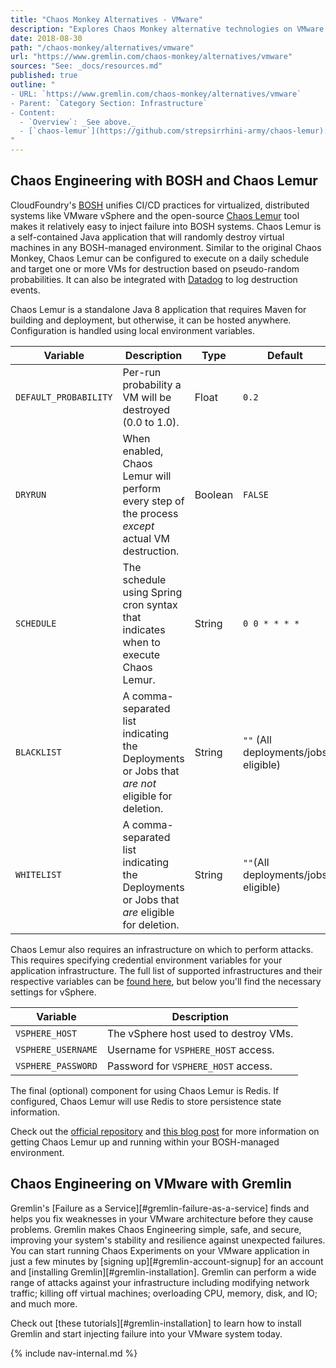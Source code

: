 ```yaml
---
title: "Chaos Monkey Alternatives - VMware"
description: "Explores Chaos Monkey alternative technologies on VMware."
date: 2018-08-30
path: "/chaos-monkey/alternatives/vmware"
url: "https://www.gremlin.com/chaos-monkey/alternatives/vmware"
sources: "See: _docs/resources.md"
published: true
outline: "
- URL: `https://www.gremlin.com/chaos-monkey/alternatives/vmware`
- Parent: `Category Section: Infrastructure`
- Content:
  - `Overview`: _See above._
  - [`chaos-lemur`](https://github.com/strepsirrhini-army/chaos-lemur): A local application for random virtual machine destruction in BOSH-managed environments including `vSphere`/`VMware`, by using included infrastructure APIs.
"
---
```


## Chaos Engineering with BOSH and Chaos Lemur

CloudFoundry's [BOSH](http://bosh.cloudfoundry.org/docs/) unifies CI/CD practices for virtualized, distributed systems like VMware vSphere and the open-source [Chaos Lemur](https://github.com/strepsirrhini-army/chaos-lemur) tool makes it relatively easy to inject failure into BOSH systems.  Chaos Lemur is a self-contained Java application that will randomly destroy virtual machines in any BOSH-managed environment.  Similar to the original Chaos Monkey, Chaos Lemur can be configured to execute on a daily schedule and target one or more VMs for destruction based on pseudo-random probabilities.  It can also be integrated with [Datadog](https://www.datadoghq.com/) to log destruction events.

Chaos Lemur is a standalone Java 8 application that requires Maven for building and deployment, but otherwise, it can be hosted anywhere.  Configuration is handled using local environment variables.

| Variable              | Description                                                                                      | Type    | Default                              |
| --------------------- | ------------------------------------------------------------------------------------------------ | ------- | ------------------------------------ |
| `DEFAULT_PROBABILITY` | Per-run probability a VM will be destroyed (0.0 to 1.0).                                         | Float   | `0.2`                                |
| `DRYRUN`              | When enabled, Chaos Lemur will perform every step of the process *except* actual VM destruction. | Boolean | `FALSE`                              |
| `SCHEDULE`            | The schedule using Spring cron syntax that indicates when to execute Chaos Lemur.                | String  | `0 0 * * * *`                        |
| `BLACKLIST`           | A comma-separated list indicating the Deployments or Jobs that *are not* eligible for deletion.  | String  | `""` (All deployments/jobs eligible) |
| `WHITELIST`           | A comma-separated list indicating the Deployments or Jobs that *are* eligible for deletion.      | String  | `""`(All deployments/jobs eligible)  |

Chaos Lemur also requires an infrastructure on which to perform attacks.  This requires specifying credential environment variables for your application infrastructure.  The full list of supported infrastructures and their respective variables can be [found here](https://github.com/strepsirrhini-army/chaos-lemur#infrastructure), but below you'll find the necessary settings for vSphere.

| Variable           | Description                           |
| ------------------ | ------------------------------------- |
| `VSPHERE_HOST`     | The vSphere host used to destroy VMs. |
| `VSPHERE_USERNAME` | Username for `VSPHERE_HOST` access.   |
| `VSPHERE_PASSWORD` | Password for `VSPHERE_HOST` access.   |

The final (optional) component for using Chaos Lemur is Redis.  If configured, Chaos Lemur will use Redis to store persistence state information.

Check out the [official repository](https://github.com/strepsirrhini-army/chaos-lemur) and [this blog post](https://content.pivotal.io/blog/chaos-lemur-testing-high-availability-on-pivotal-cloud-foundry) for more information on getting Chaos Lemur up and running within your BOSH-managed environment.

## Chaos Engineering on VMware with Gremlin

Gremlin's [Failure as a Service][#gremlin-failure-as-a-service] finds and helps you fix weaknesses in your VMware architecture before they cause problems.  Gremlin makes Chaos Engineering simple, safe, and secure, improving your system's stability and resilience against unexpected failures.  You can start running Chaos Experiments on your VMware application in just a few minutes by [signing up][#gremlin-account-signup] for an account and [installing Gremlin][#gremlin-installation].  Gremlin can perform a wide range of attacks against your infrastructure including modifying network traffic; killing off virtual machines; overloading CPU, memory, disk, and IO; and much more.

Check out [these tutorials][#gremlin-installation] to learn how to install Gremlin and start injecting failure into your VMware system today.

{% include nav-internal.md %}